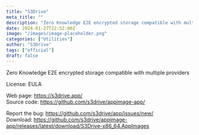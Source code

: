 ```yaml
---
title: "S3Drive"
meta_title: ""
description: "Zero Knowledge E2E encrypted storage compatible with multiple providers"
date: 2024-01-27T22:52:00Z
image: "/images/image-placeholder.png"
categories: ["Utilities"]
author: "S3Drive"
tags: ["official"]
draft: false
---
```


Zero Knowledge E2E encrypted storage compatible with multiple providers

License: EULA

Web page: https://s3drive.app/  
Source code: https://github.com/s3drive/appimage-app/

Report the bug: https://github.com/s3drive/app/issues/new/  
Download: https://github.com/s3drive/appimage-app/releases/latest/download/S3Drive-x86_64.AppImages
